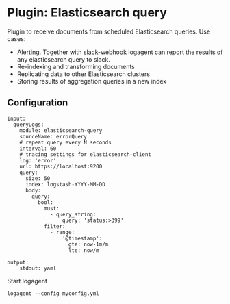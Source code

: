 # Plugin: Elasticsearch query

Plugin to receive documents from scheduled Elasticsearch queries.
Use cases: 

- Alerting. Together with slack-webhook logagent can report the results of any elasticsearch query to slack.  
- Re-indexing and transforming documents 
- Replicating data to other Elasticsearch clusters
- Storing results of aggregation queries in a new index

## Configuration

```
input:
  queryLogs: 
    module: elasticsearch-query
    sourceName: errorQuery
    # repeat query every N seconds
    interval: 60
    # tracing settings for elasticsearch-client
    log: 'error'
    url: https://localhost:9200
    query: 
      size: 50
      index: logstash-YYYY-MM-DD
      body:
        query:
          bool:
            must: 
              - query_string:
                  query: 'status:>399'
            filter:
              - range:
                  '@timestamp':
                    gte: now-1m/m
                    lte: now/m

output: 
    stdout: yaml

```

Start logagent

```
logagent --config myconfig.yml
```

